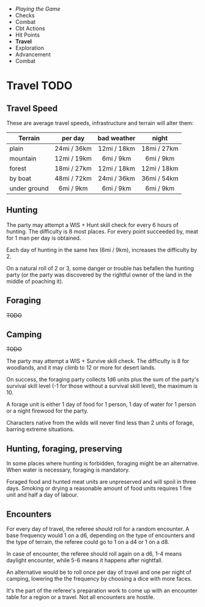 
<!-- .margin.compass -->
* _Playing the Game_
* Checks
* Combat
* Cbt Actions
* Hit Points
* **Travel**
* Exploration
* Advancement
* Combat


# Travel TODO

## Travel Speed

These are average travel speeds, infrastructure and terrain will alter them:

| Terrain      | per day      | bad weather   | night       |
|--------------|:------------:|:-------------:|:-----------:|
| plain        | 24mi / 36km  | 12mi / 18km   | 18mi / 27km |
| mountain     | 12mi / 19km  |  6mi /  9km   |  6mi /  9km |
| forest       | 18mi / 27km  | 12mi / 18km   | 12mi / 18km |
| by boat      | 48mi / 72km  | 24mi / 36km   | 36mi / 54km |
| under ground |  6mi /  9km  |  6mi /  9km   |  6mi /  9km |

## Hunting

The party may attempt a WIS + Hunt skill check for every 6 hours of hunting. The difficulty is 8 most places. For every point succeeded by, meat for 1 man per day is obtained.

Each day of hunting in the same hex (6mi / 9km), increases the difficulty by 2.

On a natural roll of 2 or 3, some danger or trouble has befallen the hunting party (or the party was discovered by the rightful owner of the land in the middle of poaching it).

## Foraging

~~TODO~~

## Camping

~~TODO~~

<!-- RETURN -->

The party may attempt a WIS + Survive skill check. The difficulty is 8 for woodlands, and it may climb to 12 or more for desert lands.

On success, the foraging party collects 1d6 units plus the sum of the party's survival skill level (-1 for those without a survival skill level), the maximum is 10.

A forage unit is either 1 day of food for 1 person, 1 day of water for 1 person or a night firewood for the party.

Characters native from the wilds will never find less than 2 units of forage, barring extreme situations.

## Hunting, foraging, preserving

In some places where hunting is forbidden, foraging might be an alternative. When water is necessary, foraging is mandatory.

Foraged food and hunted meat units are unpreserved and will spoil in three days. Smoking or drying a reasonable amount of food units requires 1 fire unit and half a day of labour.

## Encounters

For every day of travel, the referee should roll for a random encounter. A base frequency would 1 on a d6, depending on the type of encounters and the type of terrain, the referee could go to 1 on a d4 or 1 on a d8.

In case of encounter, the referee should roll again on a d6, 1-4 means daylight encounter, while 5-6 means it happens after nightfall.

An alternative would be to roll once per day of travel and one per night of camping, lowering the the frequency by choosing a dice with more faces.

It's the part of the referee's preparation work to come up with an encounter table for a region or a travel. Not all encounters are hostile.

